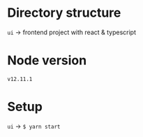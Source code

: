 # Directory structure
`ui` -> frontend project with react & typescript  
# Node version
`v12.11.1`
# Setup
`ui` -> `$ yarn start`  